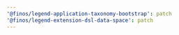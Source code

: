 ```yaml
---
'@finos/legend-application-taxonomy-bootstrap': patch
'@finos/legend-extension-dsl-data-space': patch
---
```

